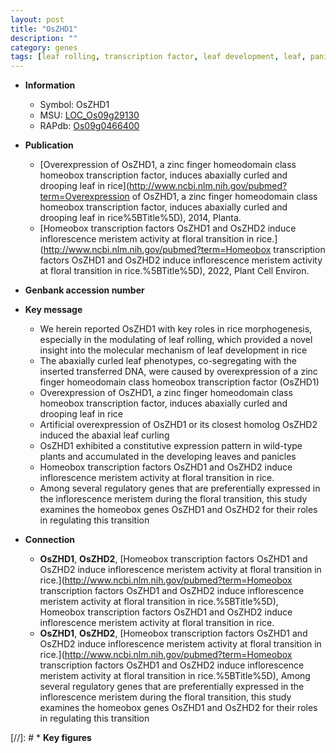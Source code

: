 ```yaml
---
layout: post
title: "OsZHD1"
description: ""
category: genes
tags: [leaf rolling, transcription factor, leaf development, leaf, panicle, floral, meristem, inflorescence, homeobox gene]
---
```


* **Information**  
    + Symbol: OsZHD1  
    + MSU: [LOC_Os09g29130](http://rice.uga.edu/cgi-bin/ORF_infopage.cgi?orf=LOC_Os09g29130)  
    + RAPdb: [Os09g0466400](https://rapdb.dna.affrc.go.jp/locus/?name=Os09g0466400)  

* **Publication**  
    + [Overexpression of OsZHD1, a zinc finger homeodomain class homeobox transcription factor, induces abaxially curled and drooping leaf in rice](http://www.ncbi.nlm.nih.gov/pubmed?term=Overexpression of OsZHD1, a zinc finger homeodomain class homeobox transcription factor, induces abaxially curled and drooping leaf in rice%5BTitle%5D), 2014, Planta.
    + [Homeobox transcription factors OsZHD1 and OsZHD2 induce inflorescence meristem activity at floral transition in rice.](http://www.ncbi.nlm.nih.gov/pubmed?term=Homeobox transcription factors OsZHD1 and OsZHD2 induce inflorescence meristem activity at floral transition in rice.%5BTitle%5D), 2022, Plant Cell Environ.

* **Genbank accession number**  

* **Key message**  
    + We herein reported OsZHD1 with key roles in rice morphogenesis, especially in the modulating of leaf rolling, which provided a novel insight into the molecular mechanism of leaf development in rice
    + The abaxially curled leaf phenotypes, co-segregating with the inserted transferred DNA, were caused by overexpression of a zinc finger homeodomain class homeobox transcription factor (OsZHD1)
    + Overexpression of OsZHD1, a zinc finger homeodomain class homeobox transcription factor, induces abaxially curled and drooping leaf in rice
    + Artificial overexpression of OsZHD1 or its closest homolog OsZHD2 induced the abaxial leaf curling
    + OsZHD1 exhibited a constitutive expression pattern in wild-type plants and accumulated in the developing leaves and panicles
    + Homeobox transcription factors OsZHD1 and OsZHD2 induce inflorescence meristem activity at floral transition in rice.
    + Among several regulatory genes that are preferentially expressed in the inflorescence meristem during the floral transition, this study examines the homeobox genes OsZHD1 and OsZHD2 for their roles in regulating this transition

* **Connection**  
    + __OsZHD1__, __OsZHD2__, [Homeobox transcription factors OsZHD1 and OsZHD2 induce inflorescence meristem activity at floral transition in rice.](http://www.ncbi.nlm.nih.gov/pubmed?term=Homeobox transcription factors OsZHD1 and OsZHD2 induce inflorescence meristem activity at floral transition in rice.%5BTitle%5D), Homeobox transcription factors OsZHD1 and OsZHD2 induce inflorescence meristem activity at floral transition in rice.
    + __OsZHD1__, __OsZHD2__, [Homeobox transcription factors OsZHD1 and OsZHD2 induce inflorescence meristem activity at floral transition in rice.](http://www.ncbi.nlm.nih.gov/pubmed?term=Homeobox transcription factors OsZHD1 and OsZHD2 induce inflorescence meristem activity at floral transition in rice.%5BTitle%5D),  Among several regulatory genes that are preferentially expressed in the inflorescence meristem during the floral transition, this study examines the homeobox genes OsZHD1 and OsZHD2 for their roles in regulating this transition

[//]: # * **Key figures**  


